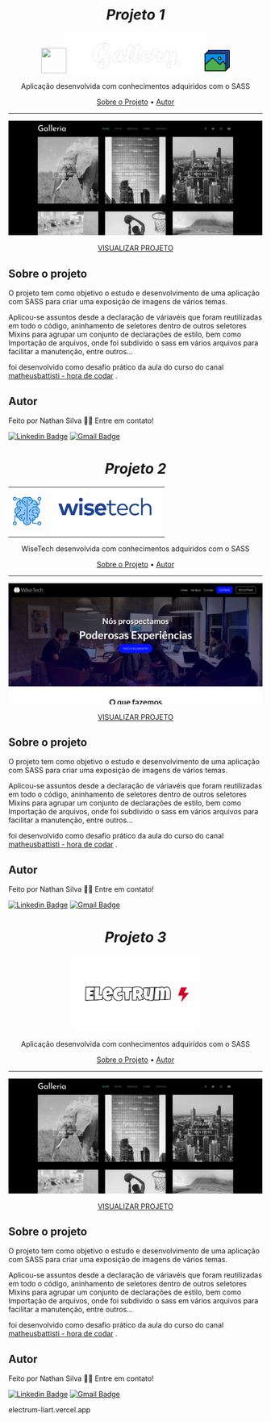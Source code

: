 <h1 align="center"><em>Projeto 1</em></h1>
<p align="center">
   <img src="https://cdn.jsdelivr.net/gh/devicons/devicon/icons/sass/sass-original.svg" width="50px" height="50px" />  
   <img src="./01-Gallery/img/nome1.png" height="80px" />
   <img src="./01-Gallery/img/logo1.png" height="50px" />
</p>
<p align="center">Aplicação desenvolvida com conhecimentos adquiridos com o SASS</p>


<p align="center">
 <a href="#sobre-o-projeto">Sobre o Projeto</a> •
 <a href="#autor">Autor</a>
</p>

---

<img src="./01-Gallery/img/galeria-sass.png" alt="imagem do site de galeria">
<p align="center"> 
   <a href="galleria-sass-delta.vercel.app" target="_blank">VISUALIZAR PROJETO</a>
</p>

## Sobre o projeto

O projeto tem como objetivo o estudo e desenvolvimento de uma aplicação com SASS para criar uma exposição de imagens de vários temas.

Aplicou-se assuntos desde a declaração de váriavéis que foram reutilizadas em todo o código, aninhamento de seletores dentro de outros seletores
Mixins para agrupar um conjunto de declarações de estilo, bem como Importação de arquivos, onde foi subdivido o sass em vários arquivos para facilitar a 
manutenção, entre outros...

foi desenvolvido como desafio prático da aula do curso do canal [matheusbattisti - hora de codar](https://www.youtube.com/@MatheusBattisti) .


## Autor

Feito por Nathan Silva 👋🏽 Entre em contato!

[![Linkedin Badge](https://img.shields.io/badge/-NathanSilva-blue?style=flat-square&logo=Linkedin&logoColor=white&link=https://www.linkedin.com/in/Dev-nathansilva/)](https://www.linkedin.com/in/dev-nathansilva/)
[![Gmail Badge](https://img.shields.io/badge/-nathansilva.dev@gmail.com-red?style=flat-square&link=mailto:nathansilva.dev@gmail.com)](mailto:nathansilva.dev@gmail.com)




<h1 align="center"><em>Projeto 2</em></h1>
<table align="center">
  <tr>
    <td align="center">
      <img src="./02-WiseTech/img/cerebro1.png" height="60px" />
    </td>
    <td align="center">
      <img src="./02-WiseTech/img/logo3.png" height="90px" />
    </td>
  </tr>
</table>

<p align="center">WiseTech desenvolvida com conhecimentos adquiridos com o SASS</p>



<p align="center">
 <a href="#sobre-o-projeto">Sobre o Projeto</a> •
 <a href="#autor">Autor</a>
</p>

---

<img src="./02-WiseTech/img/WiseTech-photo.png" alt="imagem do site da agência WiseTech">
<p align="center"> 
   <a href="https://wisetech.vercel.app/" target="_blank">VISUALIZAR PROJETO</a>
</p>

## Sobre o projeto

O projeto tem como objetivo o estudo e desenvolvimento de uma aplicação com SASS para criar uma exposição de imagens de vários temas.

Aplicou-se assuntos desde a declaração de váriavéis que foram reutilizadas em todo o código, aninhamento de seletores dentro de outros seletores
Mixins para agrupar um conjunto de declarações de estilo, bem como Importação de arquivos, onde foi subdivido o sass em vários arquivos para facilitar a 
manutenção, entre outros...

foi desenvolvido como desafio prático da aula do curso do canal [matheusbattisti - hora de codar](https://www.youtube.com/@MatheusBattisti) .


## Autor

Feito por Nathan Silva 👋🏽 Entre em contato!

[![Linkedin Badge](https://img.shields.io/badge/-NathanSilva-blue?style=flat-square&logo=Linkedin&logoColor=white&link=https://www.linkedin.com/in/Dev-nathansilva/)](https://www.linkedin.com/in/dev-nathansilva/)
[![Gmail Badge](https://img.shields.io/badge/-nathansilva.dev@gmail.com-red?style=flat-square&link=mailto:nathansilva.dev@gmail.com)](mailto:nathansilva.dev@gmail.com)



<h1 align="center"><em>Projeto 3</em></h1>
<p align="center">
   <img src="./03-Electrum/img/logo-Electrum.png" height="150px" />
</p>
<p align="center">Aplicação desenvolvida com conhecimentos adquiridos com o SASS</p>


<p align="center">
 <a href="#sobre-o-projeto">Sobre o Projeto</a> •
 <a href="#autor">Autor</a>
</p>

---

<img src="./01-Gallery/img/galeria-sass.png" alt="imagem do site de galeria">
<p align="center"> 
   <a href="galleria-sass-delta.vercel.app" target="_blank">VISUALIZAR PROJETO</a>
</p>

## Sobre o projeto

O projeto tem como objetivo o estudo e desenvolvimento de uma aplicação com SASS para criar uma exposição de imagens de vários temas.

Aplicou-se assuntos desde a declaração de váriavéis que foram reutilizadas em todo o código, aninhamento de seletores dentro de outros seletores
Mixins para agrupar um conjunto de declarações de estilo, bem como Importação de arquivos, onde foi subdivido o sass em vários arquivos para facilitar a 
manutenção, entre outros...

foi desenvolvido como desafio prático da aula do curso do canal [matheusbattisti - hora de codar](https://www.youtube.com/@MatheusBattisti) .


## Autor

Feito por Nathan Silva 👋🏽 Entre em contato!

[![Linkedin Badge](https://img.shields.io/badge/-NathanSilva-blue?style=flat-square&logo=Linkedin&logoColor=white&link=https://www.linkedin.com/in/Dev-nathansilva/)](https://www.linkedin.com/in/dev-nathansilva/)
[![Gmail Badge](https://img.shields.io/badge/-nathansilva.dev@gmail.com-red?style=flat-square&link=mailto:nathansilva.dev@gmail.com)](mailto:nathansilva.dev@gmail.com)









electrum-liart.vercel.app

